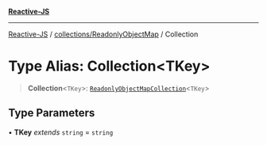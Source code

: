 [**Reactive-JS**](../../../README.md)

***

[Reactive-JS](../../../README.md) / [collections/ReadonlyObjectMap](../README.md) / Collection

# Type Alias: Collection\<TKey\>

> **Collection**\<`TKey`\>: [`ReadonlyObjectMapCollection`](../interfaces/ReadonlyObjectMapCollection.md)\<`TKey`\>

## Type Parameters

• **TKey** *extends* `string` = `string`
